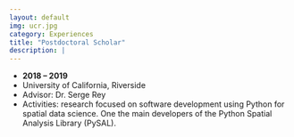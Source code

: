 ```yaml
---
layout: default
img: ucr.jpg
category: Experiences
title: "Postdoctoral Scholar"
description: |
---
```



* __2018 – 2019__
* University of California, Riverside
* Advisor: Dr. Serge Rey
* Activities: research focused on software development using Python for spatial data science. One the main developers of the Python Spatial Analysis Library (PySAL).
